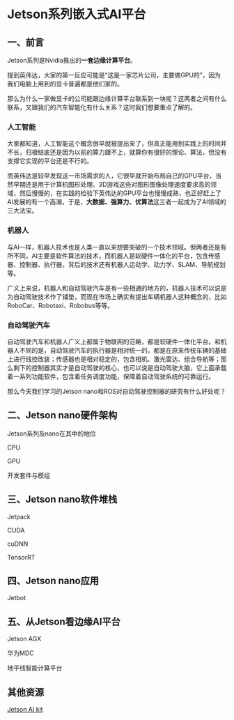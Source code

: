 # Jetson系列嵌入式AI平台

## 一、前言
Jetson系列是Nvidia推出的**一套边缘计算平台**。

提到英伟达，大家的第一反应可能是“这是一家芯片公司，主要做GPU的”，因为我们电脑上用到的显卡普遍都是他们家的。

那么为什么一家做显卡的公司能跟边缘计算平台联系到一块呢？这两者之间有什么联系，又跟我们的汽车智能化有什么关系？这时我们想要重点了解的。

### 人工智能
大家都知道，人工智能这个概念很早就被提出来了，但真正能用到实践上的时间并不长，归根结底还是因为以前的算力跟不上，就算你有很好的理论、算法，但没有支撑它实现的平台还是不行的。

而英伟达是较早发现这一市场需求的人，它很早就开始布局自己的GPU平台，当然早期还是用于计算机图形处理、3D游戏这些对图形图像处理速度要求高的领域，然后慢慢的，在实践的检验下英伟达的GPU平台也慢慢成熟，也正好赶上了AI发展的有一个高潮，于是，**大数据、强算力、优算法**这三者一起成为了AI领域的三大法宝。

### 机器人
与AI一样，机器人技术也是人类一直以来想要突破的一个技术领域。但两者还是有所不同，AI主要是软件算法的技术，而机器人是软硬件一体化的平台，包含传感器、控制器、执行器，背后的技术还有机器人运动学、动力学、SLAM、导航规划等。

广义上来说，机器人和自动驾驶汽车是有一些相通的地方的，机器人技术可以说是为自动驾驶技术作了铺垫，而现在市场上确实有提出车辆机器人这种概念的，比如RoboCar、Robotaxi、Robobus等等。

### 自动驾驶汽车
自动驾驶汽车和机器人广义上都属于物联网的范畴，都是软硬件一体化平台。和机器人不同的是，自动驾驶汽车的执行器是相对统一的，都是在原来传统车辆的基础上进行线控改装；传感器也是相对稳定的，包含相机、激光雷达、组合导航等；那么剩下的控制器其实才是自动驾驶的核心，也可以说是自动驾驶大脑，它上面承载着一系列功能软件，包含着任务调度功能，保障着自动驾驶系统的可靠运行。

那么今天我们学习的Jetson nano和ROS对自动驾驶控制器的研究有什么好处呢？

## 二、Jetson nano硬件架构
Jetson系列及nano在其中的地位

CPU

GPU

开发套件与模组

## 三、Jetson nano软件堆栈
Jetpack

CUDA

cuDNN

TensorRT

## 四、Jetson nano应用
Jetbot

## 五、从Jetson看边缘AI平台
Jetson AGX

华为MDC

地平线智能计算平台

## 其他资源

[Jetson AI kit](http://spotpear.cn/public/index/study/detail/id/219.html)

